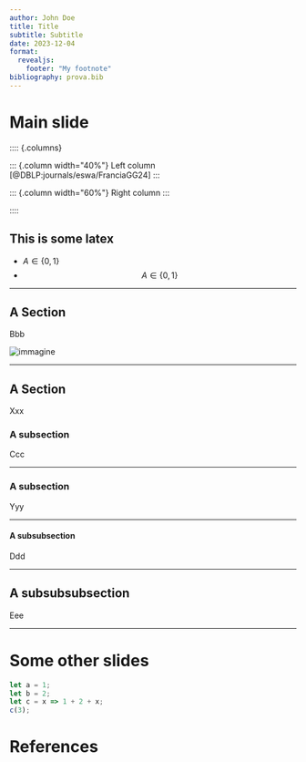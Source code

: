 ```yaml
---
author: John Doe
title: Title
subtitle: Subtitle
date: 2023-12-04
format:
  revealjs: 
    footer: "My footnote"
bibliography: prova.bib
---
```


# Main slide

:::: {.columns}

::: {.column width="40%"}
Left column
[@DBLP:journals/eswa/FranciaGG24]
:::

::: {.column width="60%"}
Right column
:::

::::

## This is some latex

- $A \in \{0, 1\}$
- $$A \in \{0, 1\}$$

---

## A Section

Bbb

![immagine](https://github.com/w4bo/img-dump/assets/18005592/edb97112-e9bb-45f8-8f2c-3121ebd80b7d)


---

## A Section

Xxx

### A subsection

Ccc

---

### A subsection

Yyy

---

#### A subsubsection

Ddd

---

## A subsubsubsection

Eee

---

# Some other slides


```js
let a = 1;
let b = 2;
let c = x => 1 + 2 + x;
c(3);
```

# References
